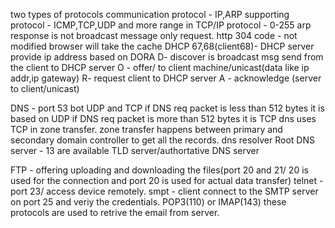 two types of protocols
	communication protocol - IP,ARP
	supporting protocol - ICMP,TCP,UDP and more
range in TCP/IP protocol - 0-255
arp response is not broadcast message only request.
http 304 code - not modified browser will take the cache
DHCP 67,68(client68)- DHCP server provide ip address based on DORA
D- discover is broadcast msg send from the client to DHCP server
O - offer/ to client machine/unicast(data like ip addr,ip gateway)
R- request client to DHCP server
A - acknowledge (server to client/unicast)

DNS - port 53 bot UDP and TCP
if DNS req packet is less than 512 bytes it is based on UDP
if DNS req packet is more than 512 bytes it is TCP
dns uses TCP in zone transfer. zone transfer happens between primary and secondary domain controller to get all the records.
dns resolver
Root DNS server - 13 are available
TLD server/authortative DNS server 

FTP - offering uploading and downloading the files(port 20 and 21/ 20 is used for the connection and port 20 is used for actual data transfer)
telnet - port 23/ access device remotely.
smpt - client connect to the SMTP server on port 25 and veriy the credentials.
POP3(110) or IMAP(143) these protocols are used to retrive the email from server.
